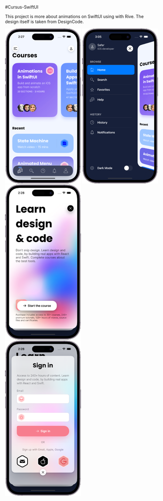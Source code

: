 #Cursus-SwiftUI

This project is more about animations on SwiftUI using with Rive. The design itself is taken from DesignCode.

<p float="left">
    <img src="Screenshots/1.png" width=250> 
    <img src="Screenshots/2.png" width=250> 
    <img src="Screenshots/3.png" width=250> 
    <br>
    <img src="Screenshots/4.png" width=250> 
</p>